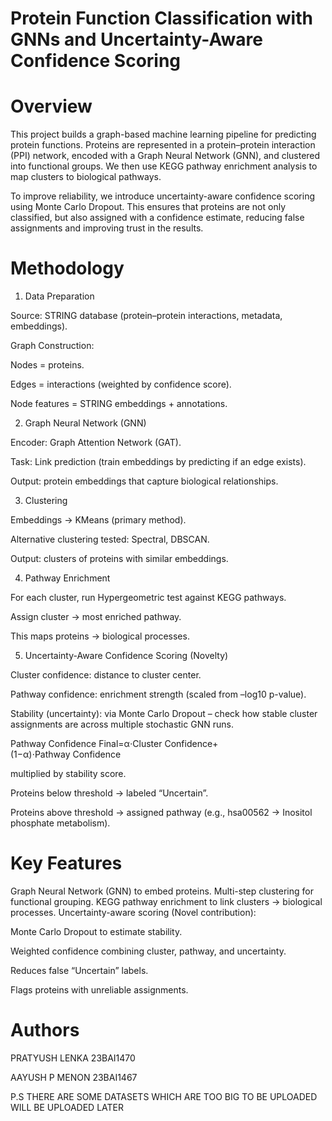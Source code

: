 # Protein Function Classification with GNNs and Uncertainty-Aware Confidence Scoring
# Overview

This project builds a graph-based machine learning pipeline for predicting protein functions.
Proteins are represented in a protein–protein interaction (PPI) network, encoded with a Graph Neural Network (GNN), and clustered into functional groups.
We then use KEGG pathway enrichment analysis to map clusters to biological pathways.

To improve reliability, we introduce uncertainty-aware confidence scoring using Monte Carlo Dropout. This ensures that proteins are not only classified, but also assigned with a confidence estimate, reducing false assignments and improving trust in the results.

# Methodology
1. Data Preparation

Source: STRING database (protein–protein interactions, metadata, embeddings).

Graph Construction:

Nodes = proteins.

Edges = interactions (weighted by confidence score).

Node features = STRING embeddings + annotations.

2. Graph Neural Network (GNN)

Encoder: Graph Attention Network (GAT).

Task: Link prediction (train embeddings by predicting if an edge exists).

Output: protein embeddings that capture biological relationships.

3. Clustering

Embeddings → KMeans (primary method).

Alternative clustering tested: Spectral, DBSCAN.

Output: clusters of proteins with similar embeddings.

4. Pathway Enrichment

For each cluster, run Hypergeometric test against KEGG pathways.

Assign cluster → most enriched pathway.

This maps proteins → biological processes.

5. Uncertainty-Aware Confidence Scoring (Novelty)

Cluster confidence: distance to cluster center.

Pathway confidence: enrichment strength (scaled from –log10 p-value).

Stability (uncertainty): via Monte Carlo Dropout – check how stable cluster assignments are across multiple stochastic GNN runs.



Pathway Confidence
Final=α⋅Cluster Confidence+(1−α)⋅Pathway Confidence

multiplied by stability score.

Proteins below threshold → labeled “Uncertain”.

Proteins above threshold → assigned pathway (e.g., hsa00562 → Inositol phosphate metabolism).

# Key Features

Graph Neural Network (GNN) to embed proteins.
Multi-step clustering for functional grouping.
KEGG pathway enrichment to link clusters → biological processes.
Uncertainty-aware scoring (Novel contribution):

Monte Carlo Dropout to estimate stability.

Weighted confidence combining cluster, pathway, and uncertainty.

Reduces false “Uncertain” labels.

Flags proteins with unreliable assignments.

# Authors
PRATYUSH LENKA 23BAI1470

AAYUSH P MENON 23BAI1467

P.S THERE ARE SOME DATASETS WHICH ARE TOO BIG TO BE UPLOADED WILL BE UPLOADED LATER
